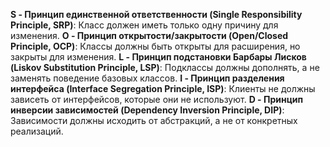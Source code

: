 
**S - Принцип единственной ответственности (Single Responsibility Principle, SRP)**: Класс должен иметь только одну причину для изменения.
**O - Принцип открытости/закрытости (Open/Closed Principle, OCP)**: Классы должны быть открыты для расширения, но закрыты для изменения.
**L - Принцип подстановки Барбары Лисков (Liskov Substitution Principle, LSP)**: Подклассы должны дополнять, а не заменять поведение базовых классов.
**I - Принцип разделения интерфейса (Interface Segregation Principle, ISP)**: Клиенты не должны зависеть от интерфейсов, которые они не используют.
**D - Принцип инверсии зависимостей (Dependency Inversion Principle, DIP)**: Зависимости должны исходить от абстракций, а не от конкретных реализаций.